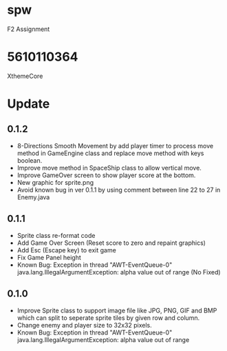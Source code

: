 # spw
F2 Assignment

# 5610110364
XthemeCore

# Update

## 0.1.2
- 8-Directions Smooth Movement by add player timer to process move method in GameEngine class and replace move method with keys boolean.
- Improve move method in SpaceShip class to allow vertical move.
- Improve GameOver screen to show player score at the bottom.
- New graphic for sprite.png
- Avoid known bug in ver 0.1.1 by using comment between line 22 to 27 in Enemy.java

## 0.1.1
- Sprite class re-format code
- Add Game Over Screen (Reset score to zero and repaint graphics)
- Add Esc (Escape key) to exit game
- Fix Game Panel height
- Known Bug: Exception in thread "AWT-EventQueue-0" java.lang.IllegalArgumentException: alpha value out of range (No Fixed)

## 0.1.0
- Improve Sprite class  to support image file like JPG, PNG, GIF and BMP which can split to seperate sprite tiles by given row and column.
- Change enemy and player size to 32x32 pixels.
- Known Bug: Exception in thread "AWT-EventQueue-0" java.lang.IllegalArgumentException: alpha value out of range

